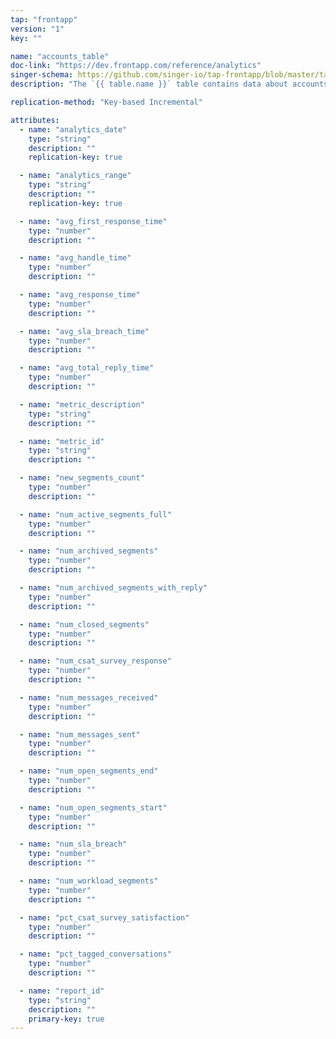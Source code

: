 ```yaml
---
tap: "frontapp"
version: "1"
key: ""

name: "accounts_table"
doc-link: "https://dev.frontapp.com/reference/analytics"
singer-schema: https://github.com/singer-io/tap-frontapp/blob/master/tap_frontapp/schemas/accounts_table.json
description: "The `{{ table.name }}` table contains data about accounts in your {{ integration.display_name }} account."

replication-method: "Key-based Incremental"

attributes:
  - name: "analytics_date"
    type: "string"
    description: ""
    replication-key: true

  - name: "analytics_range"
    type: "string"
    description: ""
    replication-key: true

  - name: "avg_first_response_time"
    type: "number"
    description: ""

  - name: "avg_handle_time"
    type: "number"
    description: ""

  - name: "avg_response_time"
    type: "number"
    description: ""

  - name: "avg_sla_breach_time"
    type: "number"
    description: ""

  - name: "avg_total_reply_time"
    type: "number"
    description: ""

  - name: "metric_description"
    type: "string"
    description: ""

  - name: "metric_id"
    type: "string"
    description: ""

  - name: "new_segments_count"
    type: "number"
    description: ""

  - name: "num_active_segments_full"
    type: "number"
    description: ""

  - name: "num_archived_segments"
    type: "number"
    description: ""

  - name: "num_archived_segments_with_reply"
    type: "number"
    description: ""

  - name: "num_closed_segments"
    type: "number"
    description: ""

  - name: "num_csat_survey_response"
    type: "number"
    description: ""

  - name: "num_messages_received"
    type: "number"
    description: ""

  - name: "num_messages_sent"
    type: "number"
    description: ""

  - name: "num_open_segments_end"
    type: "number"
    description: ""

  - name: "num_open_segments_start"
    type: "number"
    description: ""

  - name: "num_sla_breach"
    type: "number"
    description: ""

  - name: "num_workload_segments"
    type: "number"
    description: ""

  - name: "pct_csat_survey_satisfaction"
    type: "number"
    description: ""

  - name: "pct_tagged_conversations"
    type: "number"
    description: ""

  - name: "report_id"
    type: "string"
    description: ""
    primary-key: true
---
```

